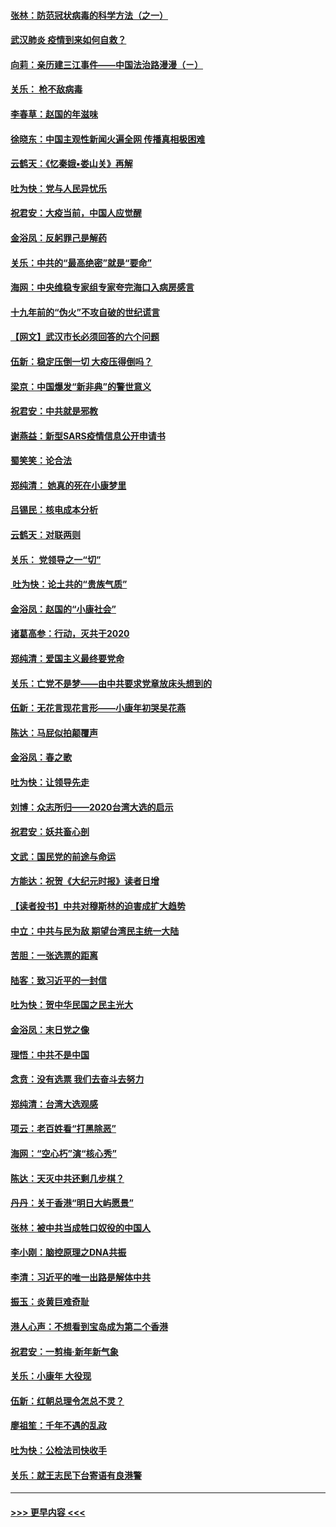 #### [张林：防范冠状病毒的科学方法（之一）](../pages/nsc993/n11828618.md?t=01291433) 
#### [武汉肺炎 疫情到来如何自救？](../pages/nsc993/n11827632.md?t=01291433) 
#### [向莉：亲历建三江事件——中国法治路漫漫（ㄧ）](../pages/nsc993/n11827190.md?t=01291433) 
#### [关乐： 枪不敌病毒](../pages/nsc993/n11826746.md?t=01291433) 
#### [李春草：赵国的年滋味](../pages/nsc993/n11826321.md?t=01291433) 
#### [徐晓东：中国主观性新闻火遍全网 传播真相极困难](../pages/nsc993/n11826508.md?t=01291433) 
#### [云鹤天：《忆秦娥▪娄山关》再解](../pages/nsc993/n11824682.md?t=01291433) 
#### [吐为快：党与人民异忧乐](../pages/nsc993/n11824660.md?t=01291433) 
#### [祝君安：大疫当前，中国人应觉醒](../pages/nsc993/n11821946.md?t=01291433) 
#### [金浴凤：反躬罪己是解药](../pages/nsc993/n11820280.md?t=01291433) 
#### [关乐：中共的“最高绝密”就是“要命”](../pages/nsc993/n11816946.md?t=01291433) 
#### [海网：中央维稳专家组专家夸完海口入病房感言](../pages/nsc993/n11815138.md?t=01291433) 
#### [十九年前的“伪火”不攻自破的世纪谎言](../pages/nsc993/n11813238.md?t=01291433) 
#### [【网文】武汉市长必须回答的六个问题](../pages/nsc993/n11813848.md?t=01291433) 
#### [伍新：稳定压倒一切 大疫压得倒吗？](../pages/nsc993/n11812634.md?t=01291433) 
#### [梁京：中国爆发“新非典”的警世意义](../pages/nsc993/n11812554.md?t=01291433) 
#### [祝君安：中共就是邪教](../pages/nsc993/n11812431.md?t=01291433) 
#### [谢燕益：新型SARS疫情信息公开申请书](../pages/nsc993/n11808840.md?t=01291433) 
#### [蜀笑笑：论合法](../pages/nsc993/n11808064.md?t=01291433) 
#### [郑纯清： 她真的死在小康梦里](../pages/nsc993/n11806623.md?t=01291433) 
#### [吕锡民：核电成本分析](../pages/nsc993/n11806284.md?t=01291433) 
#### [云鹤天：对联两则](../pages/nsc993/n11805957.md?t=01291433) 
#### [关乐： 党领导之一“切”](../pages/nsc993/n11804505.md?t=01291433) 
#### [ 吐为快：论土共的“贵族气质”](../pages/nsc993/n11804490.md?t=01291433) 
#### [金浴凤：赵国的“小康社会”](../pages/nsc993/n11804452.md?t=01291433) 
#### [诸葛高参：行动，灭共于2020](../pages/nsc993/n11804120.md?t=01291433) 
#### [郑纯清：爱国主义最终要党命](../pages/nsc993/n11802197.md?t=01291433) 
#### [关乐：亡党不是梦——由中共要求党章放床头想到的](../pages/nsc993/n11802156.md?t=01291433) 
#### [伍新：无花言现花言形——小康年初哭吴花燕](../pages/nsc993/n11800044.md?t=01291433) 
#### [陈达：马屁似拍颠覆声](../pages/nsc993/n11800010.md?t=01291433) 
#### [金浴凤：春之歌](../pages/nsc993/n11797687.md?t=01291433) 
#### [吐为快：让领导先走](../pages/nsc993/n11797512.md?t=01291433) 
#### [刘博：众志所归——2020台湾大选的启示](../pages/nsc993/n11796878.md?t=01291433) 
#### [祝君安：妖共畜心剖](../pages/nsc993/n11794273.md?t=01291433) 
#### [文武：国民党的前途与命运](../pages/nsc993/n11794198.md?t=01291433) 
#### [方能达：祝贺《大纪元时报》读者日增](../pages/nsc993/n11793807.md?t=01291433) 
#### [【读者投书】中共对穆斯林的迫害成扩大趋势](../pages/nsc993/n11791371.md?t=01291433) 
#### [中立：中共与民为敌 期望台湾民主统一大陆](../pages/nsc993/n11790392.md?t=01291433) 
#### [苦胆：一张选票的距离](../pages/nsc993/n11788914.md?t=01291433) 
#### [陆客：致习近平的一封信](../pages/nsc993/n11788867.md?t=01291433) 
#### [吐为快：贺中华民国之民主光大](../pages/nsc993/n11788618.md?t=01291433) 
#### [金浴凤：末日党之像](../pages/nsc993/n11787475.md?t=01291433) 
#### [理悟：中共不是中国](../pages/nsc993/n11787463.md?t=01291433) 
#### [念贲：没有选票  我们去奋斗去努力](../pages/nsc993/n11787398.md?t=01291433) 
#### [郑纯清：台湾大选观感](../pages/nsc993/n11786210.md?t=01291433) 
#### [项云：老百姓看“打黑除恶”](../pages/nsc993/n11785398.md?t=01291433) 
#### [海网：“空心朽”演“核心秀”](../pages/nsc993/n11783874.md?t=01291433) 
#### [陈达：天灭中共还剩几步棋？](../pages/nsc993/n11783719.md?t=01291433) 
#### [丹丹：关于香港“明日大屿愿景”](../pages/nsc993/n11783273.md?t=01291433) 
#### [张林：被中共当成牲口奴役的中国人](../pages/nsc993/n11782397.md?t=01291433) 
#### [李小刚：脑控原理之DNA共振](../pages/nsc993/n11780962.md?t=01291433) 
#### [李清：习近平的唯一出路是解体中共](../pages/nsc993/n11780866.md?t=01291433) 
#### [振玉：炎黄巨难奇耻](../pages/nsc993/n11779632.md?t=01291433) 
#### [港人心声：不想看到宝岛成为第二个香港](../pages/nsc993/n11778817.md?t=01291433) 
#### [祝君安：一剪梅‧新年新气象](../pages/nsc993/n11776340.md?t=01291433) 
#### [关乐：小康年 大役现](../pages/nsc993/n11774213.md?t=01291433) 
#### [伍新：红朝总理令怎总不灵？](../pages/nsc993/n11770813.md?t=01291433) 
#### [廖祖笙：千年不遇的乱政](../pages/nsc993/n11770373.md?t=01291433) 
#### [吐为快：公检法司快收手](../pages/nsc993/n11770359.md?t=01291433) 
#### [关乐：就王志民下台寄语有良港警](../pages/nsc993/n11769903.md?t=01291433) 

----
#### [ >>> 更早内容 <<< ](../indexes/nsc993-earlier.md)

